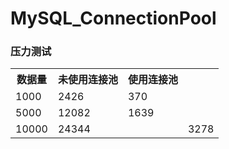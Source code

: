 # MySQL_ConnectionPool
### 压力测试
<table>
  <tr>
    <th>数据量</th>
    <th>未使用连接池</th>
    <th>使用连接池</th>
  </tr>
  <tr>
    <td>1000</td>
    <td>2426</td>
    <td>370</td>
  </tr>
  <tr>
    <td>5000</td>
    <td>12082</td>
    <td>1639</td>
  </tr>
  <tr>
    <td>10000</td>
    <td>24344<td>
    <td>3278</td>
  </tr>
</table>

